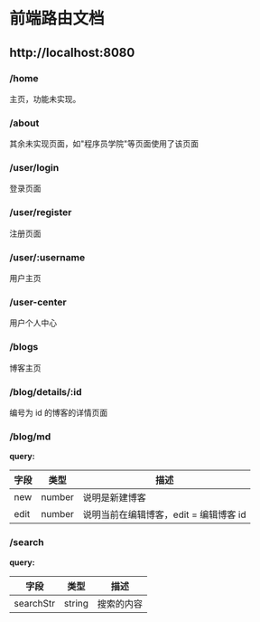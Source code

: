 # 前端路由文档

## http://localhost:8080

### /home

主页，功能未实现。

### /about

其余未实现页面，如"程序员学院"等页面使用了该页面

### /user/login

登录页面

### /user/register

注册页面

### /user/:username

用户主页

### /user-center

用户个人中心

### /blogs

博客主页

### /blog/details/:id

编号为 id 的博客的详情页面

### /blog/md

**query:**

| 字段 | 类型   | 描述                                   |
| ---- | ------ | -------------------------------------- |
| new  | number | 说明是新建博客                         |
| edit | number | 说明当前在编辑博客，edit = 编辑博客 id |

### /search

**query:**

| 字段      | 类型   | 描述       |
| --------- | ------ | ---------- |
| searchStr | string | 搜索的内容 |